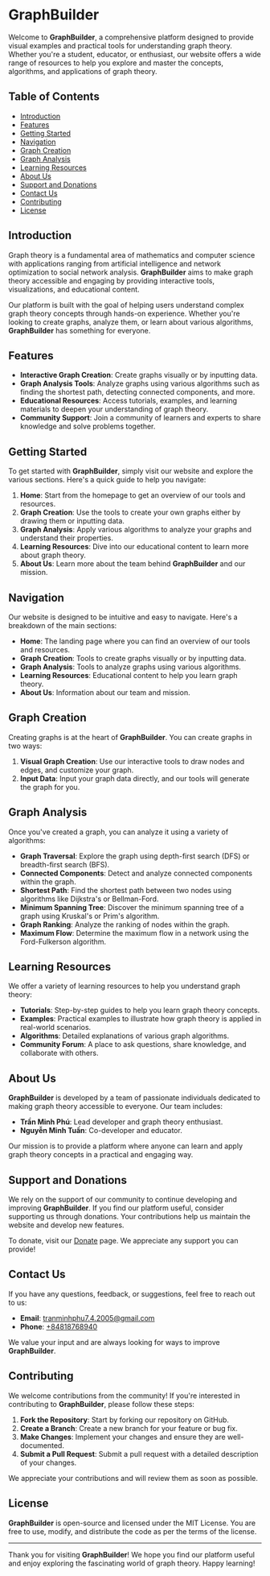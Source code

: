 # GraphBuilder

Welcome to **GraphBuilder**, a comprehensive platform designed to provide visual examples and practical tools for understanding graph theory. Whether you're a student, educator, or enthusiast, our website offers a wide range of resources to help you explore and master the concepts, algorithms, and applications of graph theory.

## Table of Contents
- [Introduction](#introduction)
- [Features](#features)
- [Getting Started](#getting-started)
- [Navigation](#navigation)
- [Graph Creation](#graph-creation)
- [Graph Analysis](#graph-analysis)
- [Learning Resources](#learning-resources)
- [About Us](#about-us)
- [Support and Donations](#support-and-donations)
- [Contact Us](#contact-us)
- [Contributing](#contributing)
- [License](#license)

## Introduction

Graph theory is a fundamental area of mathematics and computer science with applications ranging from artificial intelligence and network optimization to social network analysis. **GraphBuilder** aims to make graph theory accessible and engaging by providing interactive tools, visualizations, and educational content.

Our platform is built with the goal of helping users understand complex graph theory concepts through hands-on experience. Whether you're looking to create graphs, analyze them, or learn about various algorithms, **GraphBuilder** has something for everyone.

## Features

- **Interactive Graph Creation**: Create graphs visually or by inputting data.
- **Graph Analysis Tools**: Analyze graphs using various algorithms such as finding the shortest path, detecting connected components, and more.
- **Educational Resources**: Access tutorials, examples, and learning materials to deepen your understanding of graph theory.
- **Community Support**: Join a community of learners and experts to share knowledge and solve problems together.

## Getting Started

To get started with **GraphBuilder**, simply visit our website and explore the various sections. Here's a quick guide to help you navigate:

1. **Home**: Start from the homepage to get an overview of our tools and resources.
2. **Graph Creation**: Use the tools to create your own graphs either by drawing them or inputting data.
3. **Graph Analysis**: Apply various algorithms to analyze your graphs and understand their properties.
4. **Learning Resources**: Dive into our educational content to learn more about graph theory.
5. **About Us**: Learn more about the team behind **GraphBuilder** and our mission.

## Navigation

Our website is designed to be intuitive and easy to navigate. Here's a breakdown of the main sections:

- **Home**: The landing page where you can find an overview of our tools and resources.
- **Graph Creation**: Tools to create graphs visually or by inputting data.
- **Graph Analysis**: Tools to analyze graphs using various algorithms.
- **Learning Resources**: Educational content to help you learn graph theory.
- **About Us**: Information about our team and mission.

## Graph Creation

Creating graphs is at the heart of **GraphBuilder**. You can create graphs in two ways:

1. **Visual Graph Creation**: Use our interactive tools to draw nodes and edges, and customize your graph.
2. **Input Data**: Input your graph data directly, and our tools will generate the graph for you.

## Graph Analysis

Once you've created a graph, you can analyze it using a variety of algorithms:

- **Graph Traversal**: Explore the graph using depth-first search (DFS) or breadth-first search (BFS).
- **Connected Components**: Detect and analyze connected components within the graph.
- **Shortest Path**: Find the shortest path between two nodes using algorithms like Dijkstra's or Bellman-Ford.
- **Minimum Spanning Tree**: Discover the minimum spanning tree of a graph using Kruskal's or Prim's algorithm.
- **Graph Ranking**: Analyze the ranking of nodes within the graph.
- **Maximum Flow**: Determine the maximum flow in a network using the Ford-Fulkerson algorithm.

## Learning Resources

We offer a variety of learning resources to help you understand graph theory:

- **Tutorials**: Step-by-step guides to help you learn graph theory concepts.
- **Examples**: Practical examples to illustrate how graph theory is applied in real-world scenarios.
- **Algorithms**: Detailed explanations of various graph algorithms.
- **Community Forum**: A place to ask questions, share knowledge, and collaborate with others.

## About Us

**GraphBuilder** is developed by a team of passionate individuals dedicated to making graph theory accessible to everyone. Our team includes:

- **Trần Minh Phú**: Lead developer and graph theory enthusiast.
- **Nguyễn Minh Tuấn**: Co-developer and educator.

Our mission is to provide a platform where anyone can learn and apply graph theory concepts in a practical and engaging way.

## Support and Donations

We rely on the support of our community to continue developing and improving **GraphBuilder**. If you find our platform useful, consider supporting us through donations. Your contributions help us maintain the website and develop new features.

To donate, visit our [Donate](#) page. We appreciate any support you can provide!

## Contact Us

If you have any questions, feedback, or suggestions, feel free to reach out to us:

- **Email**: [tranminhphu7.4.2005@gmail.com](mailto:tranminhphu7.4.2005@gmail.com)
- **Phone**: [+84818768940](tel:+84818768940)

We value your input and are always looking for ways to improve **GraphBuilder**.

## Contributing

We welcome contributions from the community! If you're interested in contributing to **GraphBuilder**, please follow these steps:

1. **Fork the Repository**: Start by forking our repository on GitHub.
2. **Create a Branch**: Create a new branch for your feature or bug fix.
3. **Make Changes**: Implement your changes and ensure they are well-documented.
4. **Submit a Pull Request**: Submit a pull request with a detailed description of your changes.

We appreciate your contributions and will review them as soon as possible.

## License

**GraphBuilder** is open-source and licensed under the MIT License. You are free to use, modify, and distribute the code as per the terms of the license.

---

Thank you for visiting **GraphBuilder**! We hope you find our platform useful and enjoy exploring the fascinating world of graph theory. Happy learning!



